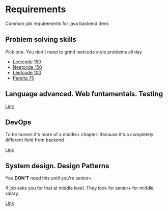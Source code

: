 # Requirements

Common job requirements for java backend devs

## Problem solving skills

Pick one. You don't need to grind leetcode style problems all day

- [Leetcode 150](https://leetcode.com/studyplan/top-interview-150/)
- [Neetcode 150](https://neetcode.io/practice?tab=neetcode150)
- [Leetcode 100](https://leetcode.com/studyplan/top-100-liked/)
- [Peralta 75](https://jamesperalta.com/peralta75)

## Language advanced. Web funtamentals. Testing

[Link](../advanced/ADVANCED.md)

## DevOps

To be honest it's more of a middle+ chapter. Because it's a completely different field from backend

[Link](../devops/DEVOPS.md)

## System design. Design Patterns

You **DON'T** need this until you're senior+.

If job asks you for that at middle level. They look for senior+ for middle salary.

[Link](../system_design/SYSTEM_DESIGN.md)
